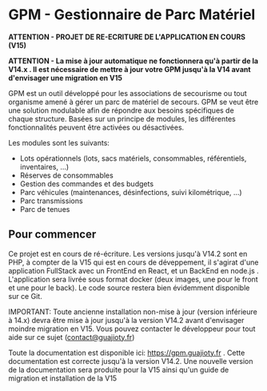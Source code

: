 # GPM - Gestionnaire de Parc Matériel

**ATTENTION - PROJET DE RE-ECRITURE DE L'APPLICATION EN COURS (V15)**

**ATTENTION - La mise à jour automatique ne fonctionnera qu'à partir de la V14.x . Il est nécessaire de mettre à jour votre GPM jusqu'à la V14 avant d'envisager une migration en V15**

GPM est un outil développé pour les associations de secourisme ou tout organisme amené à gérer un parc de matériel de secours. GPM se veut être une solution modulable afin de répondre aux besoins spécifiques de chaque structure. Basées sur un principe de modules, les différentes fonctionnalités peuvent être activées ou désactivées.

Les modules sont les suivants:
- Lots opérationnels (lots, sacs matériels, consommables, référentiels, inventaires, ...)
- Réserves de consommables
- Gestion des commandes et des budgets
- Parc véhicules (maintenances, désinfections, suivi kilométrique, ...)
- Parc transmissions
- Parc de tenues

## Pour commencer

Ce projet est en cours de ré-écriture. Les versions jusqu'à V14.2 sont en PHP, à compter de la V15 qui est en cours de déveppement, il s'agirat d'une application FullStack avec un FrontEnd en React, et un BackEnd en node.js . L'application sera livrée sous format docker (deux images, une pour le front et une pour le back). Le code source restera bien évidemment disponible sur ce Git.

IMPORTANT: Toute ancienne installation non-mise à jour (version inférieure à 14.x) devra être mise à jour jusqu'à la version V14.2 avant d'envisager moindre migration en V15. Vous pouvez contacter le développeur pour tout aide sur ce sujet (contact@guajioty.fr)

Toute la documentation est disponible ici: https://gpm.guajioty.fr . Cette documentation est correcte jusqu'à la version V14.2. Une nouvelle version de la documentation sera produite pour la V15 ainsi qu'un guide de migration et installation de la V15
